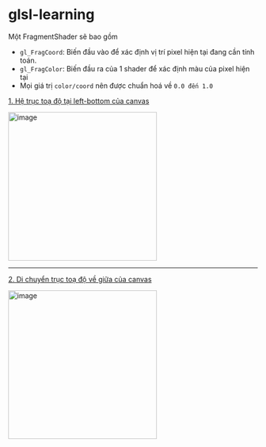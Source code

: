 # glsl-learning

Một FragmentShader sẽ bao gồm
 - `gl_FragCoord`: Biến đầu vào để xác định vị trí pixel hiện tại đang cần tính toán.
 - `gl_FragColor`: Biến đầu ra của 1 shader để xác định màu của pixel hiện tại
 - Mọi giá trị `color/coord` nên được chuẩn hoá về `0.0 đến 1.0`



[1. Hệ trục toạ độ tại left-bottom của canvas](left-bottom-coord.md)

<img width="300" alt="image" src="https://github.com/quochuynh67/glsl-learning/assets/38383168/33335a49-18b9-4d70-abfc-cf4e8783cfe0">

------------------------------------------------------------------------------------------------

[2. Di chuyển trục toạ độ về giữa của canvas](center-of-coord.md)

<img width="300" alt="image" src="https://github.com/quochuynh67/glsl-learning/assets/38383168/8da7ca15-e3b3-4a4a-967e-85ec204f474c">
